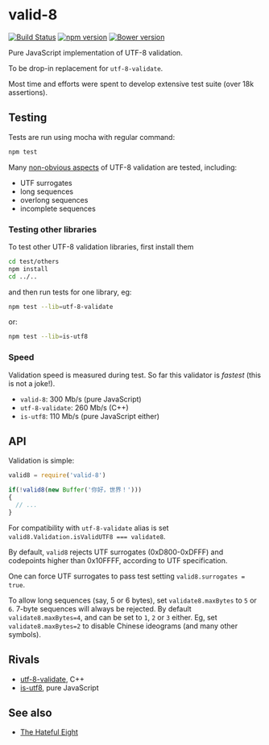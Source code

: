 # valid-8

[![Build Status](https://travis-ci.org/ukoloff/valid-8.svg?branch=master)](https://travis-ci.org/ukoloff/valid-8)
[![npm version](https://badge.fury.io/js/valid-8.svg)](https://badge.fury.io/js/valid-8)
[![Bower version](https://badge.fury.io/bo/valid-8.svg)](https://badge.fury.io/bo/valid-8)

Pure JavaScript implementation of UTF-8 validation.

To be drop-in replacement for `utf-8-validate`.

Most time and efforts were spent to develop extensive test suite
(over 18k assertions).

## Testing

Tests are run using mocha with regular command:

```sh
npm test
```
Many [non-obvious aspects](https://www.cl.cam.ac.uk/~mgk25/ucs/examples/UTF-8-test.txt)
of UTF-8 validation are tested, including:

  - UTF surrogates
  - long sequences
  - overlong sequences
  - incomplete sequences

### Testing other libraries

To test other UTF-8 validation libraries, first install them

```sh
cd test/others
npm install
cd ../..
```
and then run tests for one library, eg:

```sh
npm test --lib=utf-8-validate
```

or:

```sh
npm test --lib=is-utf8
```

### Speed

Validation speed is measured during test. So far this validator is *fastest*
(this is not a joke!).

  * `valid-8`: 300 Mb/s (pure JavaScript)
  * `utf-8-validate`: 260 Mb/s (C++)
  * `is-utf8`: 110 Mb/s (pure JavaScript either)

## API

Validation is simple:

```js
valid8 = require('valid-8')

if(!valid8(new Buffer('你好，世界！')))
{
  // ...
}
```

For compatibility with `utf-8-validate` alias is set
`valid8.Validation.isValidUTF8 === validate8`.

By default, `valid8` rejects UTF surrogates (0xD800-0xDFFF) and codepoints
higher than 0x10FFFF, according to UTF specification.

One can force UTF surrogates to pass test setting `valid8.surrogates = true`.

To allow long sequences (say, 5 or 6 bytes), set `validate8.maxBytes` to `5` or `6`.
7-byte sequences will always be rejected. By default `validate8.maxBytes=4`,
and can be set to `1`, `2` or `3` either. Eg, set `validate8.maxBytes=2` to disable
Chinese ideograms (and many other symbols).

## Rivals

  * [utf-8-validate](https://github.com/websockets/utf-8-validate), C++
  * [is-utf8](https://github.com/wayfind/is-utf8), pure JavaScript

## See also

  * [The Hateful Eight](http://www.imdb.com/title/tt3460252/)

